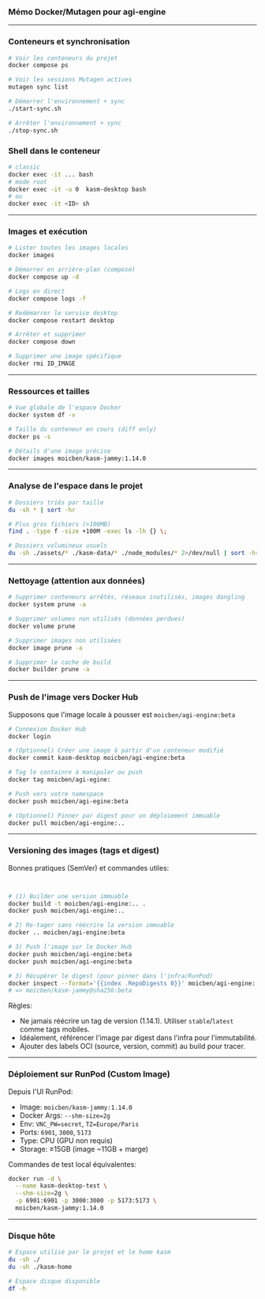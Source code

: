 ### Mémo Docker/Mutagen pour agi-engine

---

### Conteneurs et synchronisation

```bash
# Voir les conteneurs du projet
docker compose ps

# Voir les sessions Mutagen actives
mutagen sync list

# Démarrer l'environnement + sync
./start-sync.sh

# Arrêter l'environnement + sync
./stop-sync.sh
```

### Shell dans le conteneur

```bash
# classic
docker exec -it ... bash
# mode root
docker exec -it -u 0  kasm-desktop bash
# ou
docker exec -it <ID> sh

```

---

### Images et exécution

```bash
# Lister toutes les images locales
docker images

# Démarrer en arrière-plan (compose)
docker compose up -d

# Logs en direct
docker compose logs -f

# Redémarrer le service desktop
docker compose restart desktop

# Arrêter et supprimer
docker compose down

# Supprimer une image spécifique
docker rmi ID_IMAGE

```


---

### Ressources et tailles

```bash
# Vue globale de l'espace Docker
docker system df -v

# Taille du conteneur en cours (diff only)
docker ps -s

# Détails d'une image précise
docker images moicben/kasm-jammy:1.14.0
```

---

### Analyse de l'espace dans le projet

```bash
# Dossiers triés par taille
du -sh * | sort -hr

# Plus gros fichiers (>100MB)
find . -type f -size +100M -exec ls -lh {} \;

# Dossiers volumineux usuels
du -sh ./assets/* ./kasm-data/* ./node_modules/* 2>/dev/null | sort -hr
```

---

### Nettoyage (attention aux données)

```bash
# Supprimer conteneurs arrêtés, réseaux inutilisés, images dangling
docker system prune -a

# Supprimer volumes non utilisés (données perdues)
docker volume prune

# Supprimer images non utilisées
docker image prune -a

# Supprimer le cache de build
docker builder prune -a
```

---

### Push de l'image vers Docker Hub

Supposons que l'image locale à pousser est `moicben/agi-engine:beta`

```bash
# Connexion Docker Hub
docker login

# (Optionnel) Créer une image à partir d'un conteneur modifié
docker commit kasm-desktop moicben/agi-engine:beta

# Tag le containre à manipuler ou push
docker tag moicben/agi-egine:

# Push vers votre namespace
docker push moicben/agi-egine:beta

# (Optionnel) Pinner par digest pour un déploiement immuable
docker pull moicben/agi-engine:..
```

---

### Versioning des images (tags et digest)

Bonnes pratiques (SemVer) et commandes utiles:

```bash


# (1) Builder une version immuable
docker build -t moicben/agi-engine:.. .
docker push moicben/agi-engine:..

# 2) Re-tager sans réécrire la version immuable
docker .. moicben/agi-engine:beta

# 3) Push l'image sur le Docker Hub
docker push moicben/agi-engine:beta
docker push moicben/agi-engine:beta

# 3) Récupérer le digest (pour pinner dans l'infra/RunPod)
docker inspect --format='{{index .RepoDigests 0}}' moicben/agi-engine:..
# => moicben/kasm-jammy@sha256:beta
```

Règles:
- Ne jamais réécrire un tag de version (1.14.1). Utiliser `stable`/`latest` comme tags mobiles.
- Idéalement, référencer l'image par digest dans l'infra pour l'immutabilité.
- Ajouter des labels OCI (source, version, commit) au build pour tracer.

---

### Déploiement sur RunPod (Custom Image)

Depuis l'UI RunPod:
- Image: `moicben/kasm-jammy:1.14.0`
- Docker Args: `--shm-size=2g`
- Env: `VNC_PW=secret`, `TZ=Europe/Paris`
- Ports: `6901`, `3000`, `5173`
- Type: CPU (GPU non requis)
- Storage: ≥15GB (image ~11GB + marge)

Commandes de test local équivalentes:
```bash
docker run -d \
  --name kasm-desktop-test \
  --shm-size=2g \
  -p 6901:6901 -p 3000:3000 -p 5173:5173 \
  moicben/kasm-jammy:1.14.0
```

---

### Disque hôte

```bash
# Espace utilisé par le projet et le home kasm
du -sh ./
du -sh ./kasm-home

# Espace disque disponible
df -h
```
